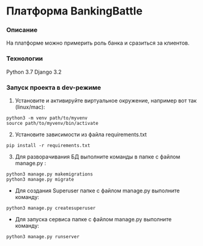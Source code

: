 # Платформа BankingBattle
### Описание
На платформе можно примерить роль банка и сразиться за клиентов.
### Технологии
Python 3.7
Django 3.2
### Запуск проекта в dev-режиме
1) Установите и активируйте виртуальное окружение, например вот так (linux/mac):
``` 
python3 -m venv path/to/myvenv
source path/to/myvenv/bin/activate
``` 

2) Установите зависимости из файла requirements.txt
```
pip install -r requirements.txt
``` 
3) Для разворачивания БД выполните команды в папке с файлом manage.py :
```
python3 manage.py makemigrations 
python3 manage.py migrate
```

- Для создания Superuser папке с файлом manage.py выполните команду:
```
python3 manage.py createsuperuser 
```

- Для запуска сервиса папке с файлом manage.py выполните команду:
```
python3 manage.py runserver
```